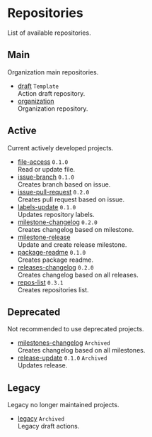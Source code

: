 # Repositories

List of available repositories.

## Main

Organization main repositories.

- [draft](https://github.com/unity-game-framework-actions/draft) `Template`  
  Action draft repository.
- [organization](https://github.com/unity-game-framework-actions/organization)   
  Organization repository.

## Active

Current actively developed projects.

- [file-access](https://github.com/unity-game-framework-actions/file-access) `0.1.0`   
  Read or update file.
- [issue-branch](https://github.com/unity-game-framework-actions/issue-branch) `0.1.0`   
  Creates branch based on issue.
- [issue-pull-request](https://github.com/unity-game-framework-actions/issue-pull-request) `0.2.0`   
  Creates pull request based on issue.
- [labels-update](https://github.com/unity-game-framework-actions/labels-update) `0.1.0`   
  Updates repository labels.
- [milestone-changelog](https://github.com/unity-game-framework-actions/milestone-changelog) `0.2.0`   
  Creates changelog based on milestone.
- [milestone-release](https://github.com/unity-game-framework-actions/milestone-release)   
  Update and create release milestone.
- [package-readme](https://github.com/unity-game-framework-actions/package-readme) `0.1.0`   
  Creates package readme.
- [releases-changelog](https://github.com/unity-game-framework-actions/releases-changelog) `0.2.0`   
  Creates changelog based on all releases.
- [repos-list](https://github.com/unity-game-framework-actions/repos-list) `0.3.1`   
  Creates repositories list.

## Deprecated

Not recommended to use deprecated projects.

- [milestones-changelog](https://github.com/unity-game-framework-actions/milestones-changelog) `Archived`  
  Creates changelog based on all milestones.
- [release-update](https://github.com/unity-game-framework-actions/release-update) `0.1.0` `Archived`  
  Updates release.

## Legacy

Legacy no longer maintained projects.

- [legacy](https://github.com/unity-game-framework-actions/legacy) `Archived`  
  Legacy draft actions.


